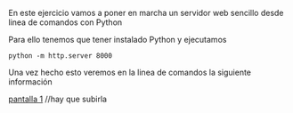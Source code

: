 En este ejercicio vamos a poner en marcha un servidor web sencillo desde linea de comandos con Python

Para ello tenemos que tener instalado Python y ejecutamos

```
python -m http.server 8000
```
Una vez hecho esto veremos en la linea de comandos la siguiente información

[pantalla 1](/tema0/pantalla1.png) //hay que subirla

